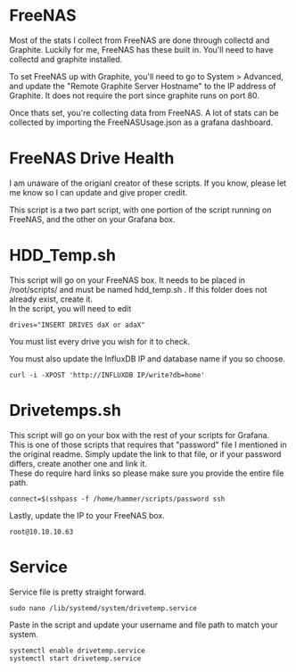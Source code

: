 # FreeNAS
Most of the stats I collect from FreeNAS are done through collectd and Graphite. Luckily for me, FreeNAS has these built in.
You'll need to have collectd and graphite installed. 

To set FreeNAS up with Graphite, you'll need to go to System > Advanced, and update the "Remote Graphite Server Hostname" to the IP address of Graphite. It does not require the port since graphite runs on port 80. 

Once thats set, you're collecting data from FreeNAS. A lot of stats can be collected by importing the FreeNASUsage.json as a grafana dashboard.

# FreeNAS Drive Health

I am unaware of the origianl creator of these scripts. If you know, please let me know so I can update and give proper credit.   

This script is a two part script, with one portion of the script running on FreeNAS, and the other on your Grafana box.   

# HDD_Temp.sh
This script will go on your FreeNAS box. It needs to be placed in /root/scripts/ and must be named hdd_temp.sh . If this folder does not already exist, create it.   
In the script, you will need to edit 
```
drives="INSERT DRIVES daX or adaX"
```
You must list every drive you wish for it to check. 

You must also update the InfluxDB IP and database name if you so choose.
```
curl -i -XPOST 'http://INFLUXDB IP/write?db=home'
```

# Drivetemps.sh
This script will go on your box with the rest of your scripts for Grafana.  
This is one of those scripts that requires that "password" file I mentioned in the original readme. Simply update the link to that file, or if your password differs, create another one and link it.   
These do require hard links so please make sure you provide the entire file path.   
```
connect=$(sshpass -f /home/hammer/scripts/password ssh
```
Lastly, update the IP to your FreeNAS box. 
```
root@10.10.10.63
```

# Service
Service file is pretty straight forward. 
```
sudo nano /lib/systemd/system/drivetemp.service
```

Paste in the script and update your username and file path to match your system. 

```
systemctl enable drivetemp.service
systemctl start drivetemp.service
```